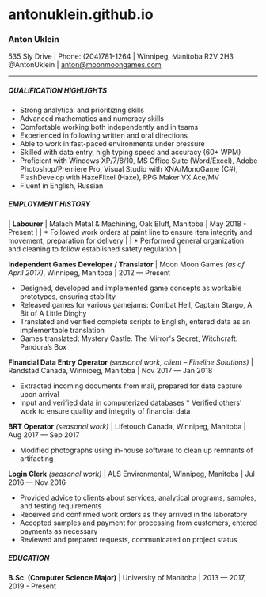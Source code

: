 # antonuklein.github.io

### Anton Uklein
535 Sly Drive | Phone: (204)781-1264 | Winnipeg, Manitoba R2V 2H3
@AntonUklein | anton@moonmoongames.com

----

##### QUALIFICATION HIGHLIGHTS

* Strong analytical and prioritizing skills  
* Advanced mathematics and numeracy skills  
* Comfortable working both independently and in teams  
* Experienced in following written and oral directions  
* Able to work in fast-paced environments under pressure  
* Skilled with data entry, high typing speed and accuracy (60+ WPM)  
* Proficient with Windows XP/7/8/10, MS Office Suite (Word/Excel), Adobe Photoshop/Premiere Pro, Visual Studio with XNA/MonoGame (C#), FlashDevelop with HaxeFlixel (Haxe), RPG Maker VX Ace/MV  
* Fluent in English, Russian  

##### EMPLOYMENT HISTORY

| **Labourer** | Malach Metal & Machining, Oak Bluff, Manitoba | May 2018 - Present |
| * Followed work orders at paint line to ensure item integrity and movement, preparation for delivery  |
| * Performed general organization and cleaning to follow established safety regulation  |

**Independent Games Developer / Translator** | Moon Moon Games *(as of April 2017)*, Winnipeg, Manitoba | 2012 — Present  

* Designed, developed and implemented game concepts as workable prototypes, ensuring stability  
* Released games for various gamejams: Combat Hell, Captain Stargo, A Bit of A Little Dinghy  
* Translated and verified complete scripts to English, entered data as an implementable translation  
* Games translated: Mystery Castle: The Mirror's Secret, Witchcraft: Pandora’s Box  

**Financial Data Entry Operator** *(seasonal work, client – Fineline Solutions)* | Randstad Canada, Winnipeg, Manitoba | Nov 2017 — Jan 2018  

* Extracted incoming documents from mail, prepared for data capture upon arrival  
* Input and verified data in computerized databases * Verified others’ work to ensure quality and integrity of financial data  

**BRT Operator** *(seasonal work)* | Lifetouch Canada, Winnipeg, Manitoba | Aug 2017 — Sep 2017  

* Modified photographs using in-house software to clean up remnants of artifacting  

**Login Clerk** *(seasonal work)* | ALS Environmental, Winnipeg, Manitoba | Jul 2016 — Nov 2016  

* Provided advice to clients about services, analytical programs, samples, and testing requirements 
* Received and confirmed work orders as they arrived in the laboratory  
* Accepted samples and payment for processing from customers, entered payments as necessary  
* Reviewed and prepared requests, communicated on project status

##### EDUCATION  

**B.Sc. (Computer Science Major)** | University of Manitoba | 2013 — 2017, 2019 - Present  